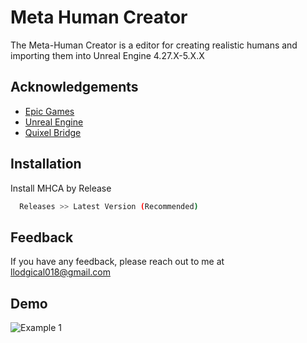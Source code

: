 
# Meta Human Creator

The Meta-Human Creator is a editor for creating realistic humans and importing them into Unreal Engine 4.27.X-5.X.X



## Acknowledgements

 - [Epic Games](https://www.epicgames.com)
 - [Unreal Engine](https://unrealengine.com)
 - [Quixel Bridge](https://www.quixel.com)


## Installation

Install MHCA by Release

```bash
  Releases >> Latest Version (Recommended)
```
    
## Feedback

If you have any feedback, please reach out to me at llodgical018@gmail.com


## Demo

![Example 1](https://github.com/Physix-Physix/Meta-Human-Creator/blob/main/Example1.gif)

